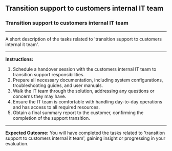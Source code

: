 ## Transition support to customers internal IT team

### Transition support to customers internal IT team

---
A short description of the tasks related to 'transition support to customers internal it team'.


---
**Instructions:**

1. Schedule a handover session with the customers internal IT team to transition support responsibilities.
2. Prepare all necessary documentation, including system configurations, troubleshooting guides, and user manuals.
3. Walk the IT team through the solution, addressing any questions or concerns they may have.
4. Ensure the IT team is comfortable with handling day-to-day operations and has access to all required resources.
5. Obtain a final summary report to the customer, confirming the completion of the support transition.

---
**Expected Outcome:**
You will have completed the tasks related to 'transition support to customers internal it team', gaining insight or progressing in your evaluation.
